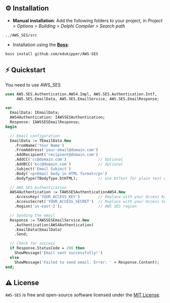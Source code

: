 ## ⚙️ Installation 

* **Manual installation**: Add the following folders to your project, in *Project > Options > Building > Delphi Compiler > Search path*

```
../AWS_SES/src
```

* Installation using the [**Boss**](https://github.com/HashLoad/boss):

```
boss install github.com/edukipper/AWS-SES
```

## ⚡️ Quickstart

You need to use AWS_SES

```pascal
uses AWS.SES.Authentication.AWS4.Impl, AWS.SES.Authentication.Intf,
     AWS.SES.EmailData, AWS.SES.EmailService, AWS.SES.EmailResponse;
```


```pascal
var
  EmailData: IEmailData;
  AWS4Authentication: IAWSSESAuthentication;
  Response: IAWSSESEmailResponse;
begin

  // Email configuration
  EmailData := TEmailData.New
    .FromName('Your Name')
    .FromAddress('your-email@domain.com')
    .AddRecipient('recipient@domain.com')
    .AddCC('cc@domain.com')              // Optional
    .AddBCC('bcc@domain.com')            // Optional
    .Subject('Email Subject')
    .Body('<p>Email body in HTML format</p>')
    .BodyType(TBodyType.btHTML);         // Use btText for plain text emails

  // AWS SES Authentication
  AWS4Authentication := TAWSSESAuthenticationAWS4.New
    .AccessKey('YOUR_ACCESS_KEY')        // Replace with your Access Key
    .AccessSecret('YOUR_ACCESS_SECRET')  // Replace with your Access Secret
    .Region('us-east-2');                // AWS SES region

  // Sending the email
  Response := TAWSSESEmailService.New
    .Authentication(AWS4Authentication)
    .EmailData(EmailData)
    .Send;

  // Check for success
  if Response.StatusCode = 200 then
    ShowMessage('Email sent successfully!')
  else
    ShowMessage('Failed to send email. Error: ' + Response.Content);
end;

``` 

## ⚠️ License

`AWS-SES` is free and open-source software licensed under the [MIT License](https://github.com/edukipper/AWS-SES/blob/main/LICENSE). 
